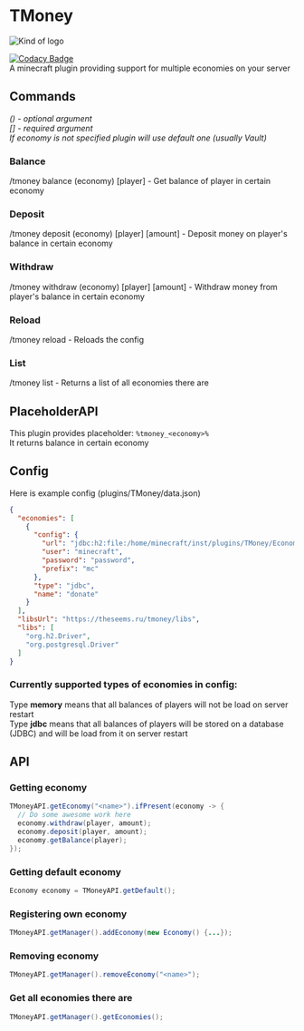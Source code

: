 # TMoney
![Kind of logo](https://theseems.ru/tmoney/logo.png)  

[![Codacy Badge](https://api.codacy.com/project/badge/Grade/696b14ae195643c79e6e2c0d6375133d)](https://app.codacy.com/manual/TheSeems/TMoney?utm_source=github.com&utm_medium=referral&utm_content=TheSeems/TMoney&utm_campaign=Badge_Grade_Dashboard)  
A minecraft plugin providing support for multiple economies on your server

## Commands
_() - optional argument_  
_[] - required argument_  
_If economy is not specified plugin will use default one (usually Vault)_  

### Balance
/tmoney balance (economy) [player] - Get balance of player in certain economy
### Deposit
/tmoney deposit (economy) [player] [amount] - Deposit money on player's balance in certain economy 
### Withdraw
/tmoney withdraw (economy) [player] [amount] - Withdraw money from player's balance in certain economy 
### Reload
/tmoney reload - Reloads the config
### List
/tmoney list - Returns a list of all economies there are

## PlaceholderAPI
This plugin provides placeholder: `%tmoney_<economy>%`  
It returns balance in certain economy 

## Config
Here is example config (plugins/TMoney/data.json)  

```json
{
  "economies": [
    {
      "config": {
        "url": "jdbc:h2:file:/home/minecraft/inst/plugins/TMoney/Economy.db",
        "user": "minecraft",
        "password": "password",
        "prefix": "mc"
      },
      "type": "jdbc",
      "name": "donate"
    }
  ],
  "libsUrl": "https://theseems.ru/tmoney/libs",
  "libs": [
    "org.h2.Driver",
    "org.postgresql.Driver"
  ]
}
```

### Currently supported types of economies in config:
Type __memory__ means that all balances of players will not be load on server restart  
Type __jdbc__ means that all balances of players will be stored on a database (JDBC) and will be load from it on server restart 

## API
### Getting economy
```Java
TMoneyAPI.getEconomy("<name>").ifPresent(economy -> {
  // Do some awesome work here
  economy.withdraw(player, amount);
  economy.deposit(player, amount);
  economy.getBalance(player);
});
```
### Getting default economy
```Java
Economy economy = TMoneyAPI.getDefault();
```
### Registering own economy
```Java
TMoneyAPI.getManager().addEconomy(new Economy() {...});
```
### Removing economy
```Java
TMoneyAPI.getManager().removeEconomy("<name>");
```
### Get all economies there are
```Java
TMoneyAPI.getManager().getEconomies();
```
